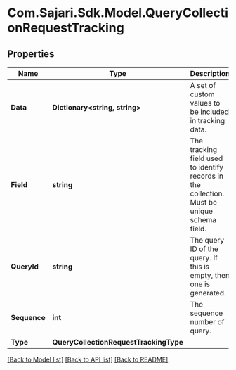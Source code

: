 # Com.Sajari.Sdk.Model.QueryCollectionRequestTracking

## Properties

Name | Type | Description | Notes
------------ | ------------- | ------------- | -------------
**Data** | **Dictionary&lt;string, string&gt;** | A set of custom values to be included in tracking data. | [optional] 
**Field** | **string** | The tracking field used to identify records in the collection.  Must be unique schema field. | [optional] 
**QueryId** | **string** | The query ID of the query. If this is empty, then one is generated. | [optional] 
**Sequence** | **int** | The sequence number of query. | [optional] 
**Type** | **QueryCollectionRequestTrackingType** |  | [optional] 

[[Back to Model list]](../README.md#documentation-for-models) [[Back to API list]](../README.md#documentation-for-api-endpoints) [[Back to README]](../README.md)

